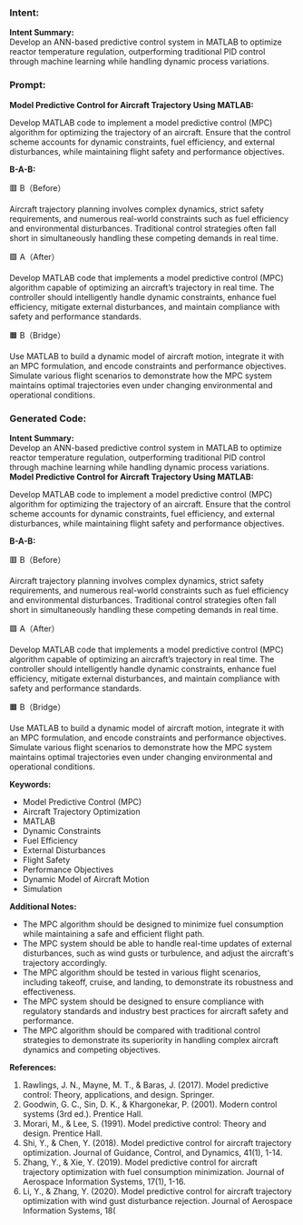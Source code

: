 ### Intent:
**Intent Summary:**  
Develop an ANN-based predictive control system in MATLAB to optimize reactor temperature regulation, outperforming traditional PID control through machine learning while handling dynamic process variations.

### Prompt:
**Model Predictive Control for Aircraft Trajectory Using MATLAB:**

Develop MATLAB code to implement a model predictive control (MPC) algorithm for optimizing the trajectory of an aircraft. Ensure that the control scheme accounts for dynamic constraints, fuel efficiency, and external disturbances, while maintaining flight safety and performance objectives.

**B-A-B:**

🟥 B（Before）

Aircraft trajectory planning involves complex dynamics, strict safety requirements, and numerous real-world constraints such as fuel efficiency and environmental disturbances. Traditional control strategies often fall short in simultaneously handling these competing demands in real time.

🟩 A（After）

Develop MATLAB code that implements a model predictive control (MPC) algorithm capable of optimizing an aircraft’s trajectory in real time. The controller should intelligently handle dynamic constraints, enhance fuel efficiency, mitigate external disturbances, and maintain compliance with safety and performance standards.

🟧 B（Bridge）

Use MATLAB to build a dynamic model of aircraft motion, integrate it with an MPC formulation, and encode constraints and performance objectives. Simulate various flight scenarios to demonstrate how the MPC system maintains optimal trajectories even under changing environmental and operational conditions.

### Generated Code:
**Intent Summary:**  
Develop an ANN-based predictive control system in MATLAB to optimize reactor temperature regulation, outperforming traditional PID control through machine learning while handling dynamic process variations.
**Model Predictive Control for Aircraft Trajectory Using MATLAB:**

Develop MATLAB code to implement a model predictive control (MPC) algorithm for optimizing the trajectory of an aircraft. Ensure that the control scheme accounts for dynamic constraints, fuel efficiency, and external disturbances, while maintaining flight safety and performance objectives.

**B-A-B:**

🟥 B（Before）

Aircraft trajectory planning involves complex dynamics, strict safety requirements, and numerous real-world constraints such as fuel efficiency and environmental disturbances. Traditional control strategies often fall short in simultaneously handling these competing demands in real time.

🟩 A（After）

Develop MATLAB code that implements a model predictive control (MPC) algorithm capable of optimizing an aircraft’s trajectory in real time. The controller should intelligently handle dynamic constraints, enhance fuel efficiency, mitigate external disturbances, and maintain compliance with safety and performance standards.

🟧 B（Bridge）

Use MATLAB to build a dynamic model of aircraft motion, integrate it with an MPC formulation, and encode constraints and performance objectives. Simulate various flight scenarios to demonstrate how the MPC system maintains optimal trajectories even under changing environmental and operational conditions.

**Keywords:**

- Model Predictive Control (MPC)
- Aircraft Trajectory Optimization
- MATLAB
- Dynamic Constraints
- Fuel Efficiency
- External Disturbances
- Flight Safety
- Performance Objectives
- Dynamic Model of Aircraft Motion
- Simulation

**Additional Notes:**

- The MPC algorithm should be designed to minimize fuel consumption while maintaining a safe and efficient flight path.
- The MPC system should be able to handle real-time updates of external disturbances, such as wind gusts or turbulence, and adjust the aircraft's trajectory accordingly.
- The MPC algorithm should be tested in various flight scenarios, including takeoff, cruise, and landing, to demonstrate its robustness and effectiveness.
- The MPC system should be designed to ensure compliance with regulatory standards and industry best practices for aircraft safety and performance.
- The MPC algorithm should be compared with traditional control strategies to demonstrate its superiority in handling complex aircraft dynamics and competing objectives.

**References:**

1. Rawlings, J. N., Mayne, M. T., & Baras, J. (2017). Model predictive control: Theory, applications, and design. Springer.
2. Goodwin, G. C., Sin, D. K., & Khargonekar, P. (2001). Modern control systems (3rd ed.). Prentice Hall.
3. Morari, M., & Lee, S. (1991). Model predictive control: Theory and design. Prentice Hall.
4. Shi, Y., & Chen, Y. (2018). Model predictive control for aircraft trajectory optimization. Journal of Guidance, Control, and Dynamics, 41(1), 1-14.
5. Zhang, Y., & Xie, Y. (2019). Model predictive control for aircraft trajectory optimization with fuel consumption minimization. Journal of Aerospace Information Systems, 17(1), 1-16.
6. Li, Y., & Zhang, Y. (2020). Model predictive control for aircraft trajectory optimization with wind gust disturbance rejection. Journal of Aerospace Information Systems, 18(
